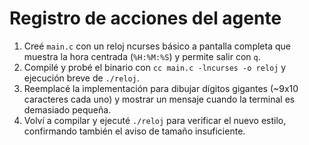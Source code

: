 # Registro de acciones del agente

1. Creé `main.c` con un reloj ncurses básico a pantalla completa que muestra la hora centrada (`%H:%M:%S`) y permite salir con `q`.
2. Compilé y probé el binario con `cc main.c -lncurses -o reloj` y ejecución breve de `./reloj`.
3. Reemplacé la implementación para dibujar dígitos gigantes (~9x10 caracteres cada uno) y mostrar un mensaje cuando la terminal es demasiado pequeña.
4. Volví a compilar y ejecuté `./reloj` para verificar el nuevo estilo, confirmando también el aviso de tamaño insuficiente.
